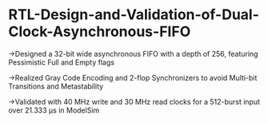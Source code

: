 # RTL-Design-and-Validation-of-Dual-Clock-Asynchronous-FIFO

 ->Designed a 32-bit wide asynchronous FIFO with a depth of 256, featuring Pessimistic Full and Empty flags
 
 ->Realized Gray Code Encoding and 2-flop Synchronizers to avoid Multi-bit Transitions and Metastability
 
 ->Validated with 40 MHz write and 30 MHz read clocks for a 512-burst input over 21.333 µs in ModelSim
